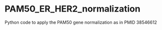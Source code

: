 # PAM50_ER_HER2_normalization
Python code to apply the PAM50 gene normalization as in PMID 38546612
